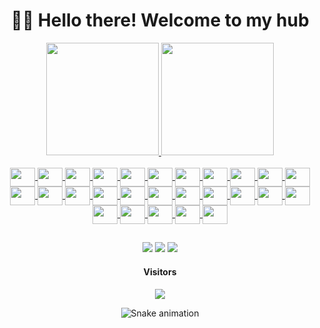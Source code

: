 <h1 align="center">👋🏻 Hello there! Welcome to my hub</h1>

<div align="center">
  <a href="https://github.com/navarrovitor">
  <img height="180em" src="https://github-readme-stats.vercel.app/api?username=navarrovitor&show_icons=true&theme=outrun&include_all_commits=true&count_private=true&hide=issues&hide_border=true"/>
  <img height="180em" src="https://github-readme-stats.vercel.app/api/top-langs/?username=navarrovitor&layout=compact&langs_count=10&theme=outrun&hide_border=true"/>
</div>
<div align="center"><br>
  <img align="center" target="_blank alt="Js" height="30" width="40" src="https://cdn.jsdelivr.net/gh/devicons/devicon/icons/javascript/javascript-plain.svg">
  <img align="center" target="_blank alt="Ts" height="30" width="40" src="https://cdn.jsdelivr.net/gh/devicons/devicon/icons/typescript/typescript-plain.svg">
  <img align="center" target="_blank alt="React" height="30" width="40" src="https://cdn.jsdelivr.net/gh/devicons/devicon/icons/react/react-original.svg">
  <img align="center" target="_blank alt="Angular" height="30" width="40" src="https://cdn.jsdelivr.net/gh/devicons/devicon/icons/angularjs/angularjs-plain.svg">
  <img align="center" target="_blank alt="Node" height="30" width="40" src="https://cdn.jsdelivr.net/gh/devicons/devicon/icons/nodejs/nodejs-plain.svg">
  <img align="center" target="_blank alt="Material Ui" height="30" width="40" src="https://cdn.jsdelivr.net/gh/devicons/devicon/icons/materialui/materialui-plain.svg">
  <img align="center" target="_blank alt="HTML" height="30" width="40" src="https://cdn.jsdelivr.net/gh/devicons/devicon/icons/html5/html5-plain.svg">
  <img align="center" target="_blank alt="CSS" height="30" width="40" src="https://cdn.jsdelivr.net/gh/devicons/devicon/icons/css3/css3-plain.svg">
  <img align="center" target="_blank alt="Sass" height="30" width="40" src="https://cdn.jsdelivr.net/gh/devicons/devicon/icons/sass/sass-original.svg">
  <img align="center" target="_blank alt="Python" height="30" width="40" src="https://cdn.jsdelivr.net/gh/devicons/devicon/icons/python/python-plain.svg">
  <img align="center" target="_blank alt="Ruby" height="30" width="40" src="https://cdn.jsdelivr.net/gh/devicons/devicon/icons/ruby/ruby-plain.svg">
  <img align="center" target="_blank alt="Rails" height="30" width="40" src="https://cdn.jsdelivr.net/gh/devicons/devicon/icons/rails/rails-plain.svg">
  <img align="center" target="_blank alt="C" height="30" width="40" src="https://cdn.jsdelivr.net/gh/devicons/devicon/icons/c/c-plain.svg">
  <img align="center" target="_blank alt="Csharp" height="30" width="40" src="https://cdn.jsdelivr.net/gh/devicons/devicon/icons/csharp/csharp-plain.svg">
  <img align="center" target="_blank alt="Csharp" height="30" width="40" src="https://cdn.jsdelivr.net/gh/devicons/devicon/icons/cplusplus/cplusplus-plain.svg">
  <img align="center" target="_blank alt="Java" height="30" width="40" src="https://cdn.jsdelivr.net/gh/devicons/devicon/icons/java/java-plain.svg">
  <img align="center" target="_blank alt="Spring" height="30" width="40" src="https://cdn.jsdelivr.net/gh/devicons/devicon/icons/spring/spring-original.svg">
  <img align="center" target="_blank alt="Gradle" height="30" width="40" src="https://cdn.jsdelivr.net/gh/devicons/devicon/icons/gradle/gradle-plain.svg">
  <img align="center" target="_blank alt="Postgresql" height="30" width="40" src="https://cdn.jsdelivr.net/gh/devicons/devicon/icons/postgresql/postgresql-plain.svg">
  <img align="center" target="_blank alt="Figma" height="30" width="40" src="https://cdn.jsdelivr.net/gh/devicons/devicon/icons/figma/figma-original.svg">
  <img align="center" target="_blank alt="Git" height="30" width="40" src="https://cdn.jsdelivr.net/gh/devicons/devicon/icons/git/git-plain.svg">
  <img align="center" target="_blank alt="Github" height="30" width="40" src="https://cdn.jsdelivr.net/gh/devicons/devicon/icons/github/github-original.svg">
  <img align="center" target="_blank alt="Heroku" height="30" width="40" src="https://cdn.jsdelivr.net/gh/devicons/devicon/icons/heroku/heroku-plain.svg">
  <img align="center" target="_blank alt="Linux" height="30" width="40" src="https://cdn.jsdelivr.net/gh/devicons/devicon/icons/linux/linux-original.svg">
  <img align="center" target="_blank alt="Ubuntu" height="30" width="40" src="https://cdn.jsdelivr.net/gh/devicons/devicon/icons/ubuntu/ubuntu-plain.svg">
  <img align="center" target="_blank alt="vscode" height="30" width="40" src="https://cdn.jsdelivr.net/gh/devicons/devicon/icons/vscode/vscode-original.svg">
  <img align="center" target="_blank alt="Bash" height="30" width="40" src="https://cdn.jsdelivr.net/gh/devicons/devicon/icons/bash/bash-plain.svg">
</div>
  
  ##
 
<div align="center"> 
  <a href = "mailto:contatovitor.san.nav.nexus@gmail.com"><img src="https://img.shields.io/badge/-Gmail-%23333?style=for-the-badge&logo=gmail&logoColor=white" target="_blank"></a>
  <a href="https://www.linkedin.com/in/navarrovitor/" target="_blank"><img src="https://img.shields.io/badge/-LinkedIn-%230077B5?style=for-the-badge&logo=linkedin&logoColor=white" target="_blank"></a> 
  <a href="https://open.spotify.com/user/vitor.san.nav" target="_blank"><img src="https://img.shields.io/badge/Spotify-1ED760?&style=for-the-badge&logo=spotify&logoColor=white" target="_blank"></a> 

  <div>  
    <h4 align="center"> Visitors </h4>
    <img align="center" src="https://profile-counter.glitch.me/navarrovitor/count.svg">
  </div> 
  
  ![Snake animation](https://github.com/navarrovitor/navarrovitor/blob/output/github-contribution-grid-snake.svg)
 
</div>
